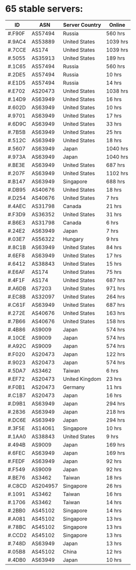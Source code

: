 # 65 stable servers:

| ID | ASN | Server Country | Online |
| ------ | ------ | ------ | ------ |
| #.F90F | AS57494 | Russia | 560 hrs |
| #.9AC4 | AS53889 | United States | 1039 hrs |
| #.7CCE | AS174 | United States | 1039 hrs |
| #.5055 | AS35913 | United States | 189 hrs |
| #.1C65 | AS57494 | Russia | 560 hrs |
| #.2DE5 | AS57494 | Russia | 10 hrs |
| #.E1D5 | AS57494 | Russia | 14 hrs |
| #.E702 | AS20473 | United States | 1038 hrs |
| #.14D9 | AS63949 | United States | 16 hrs |
| #.602D | AS63949 | United States | 10 hrs |
| #.9701 | AS63949 | United States | 17 hrs |
| #.6D9C | AS63949 | United States | 33 hrs |
| #.7B5B | AS63949 | United States | 25 hrs |
| #.512C | AS63949 | United States | 18 hrs |
| #.5607 | AS63949 | Japan | 1040 hrs |
| #.973A | AS63949 | Japan | 1040 hrs |
| #.BE3E | AS63949 | United States | 687 hrs |
| #.207F | AS63949 | United States | 1102 hrs |
| #.B147 | AS63949 | Singapore | 688 hrs |
| #.DB95 | AS40676 | United States | 18 hrs |
| #.D254 | AS40676 | United States | 7 hrs |
| #.4AEC | AS31798 | Canada | 21 hrs |
| #.F3D9 | AS36352 | United States | 31 hrs |
| #.B6E3 | AS31798 | Canada | 6 hrs |
| #.24E2 | AS63949 | Japan | 7 hrs |
| #.03E7 | AS56322 | Hungary | 9 hrs |
| #.8C1B | AS63949 | United States | 84 hrs |
| #.6EF8 | AS63949 | United States | 17 hrs |
| #.6412 | AS38843 | United States | 15 hrs |
| #.E6AF | AS174 | United States | 75 hrs |
| #.4F1F | AS174 | United States | 687 hrs |
| #.A6DB | AS7203 | United States | 971 hrs |
| #.EC8B | AS32097 | United States | 264 hrs |
| #.C61F | AS63949 | United States | 687 hrs |
| #.272E | AS40676 | United States | 163 hrs |
| #.7B66 | AS40676 | United States | 158 hrs |
| #.4B86 | AS9009 | Japan | 574 hrs |
| #.10CE | AS9009 | Japan | 574 hrs |
| #.A92C | AS9009 | Japan | 574 hrs |
| #.F020 | AS20473 | Japan | 122 hrs |
| #.9023 | AS20473 | Japan | 574 hrs |
| #.5DA7 | AS3462 | Taiwan | 6 hrs |
| #.EF72 | AS20473 | United Kingdom | 23 hrs |
| #.F0B1 | AS20473 | Germany | 11 hrs |
| #.C1B7 | AS20473 | Japan | 16 hrs |
| #.D9B1 | AS63949 | Japan | 294 hrs |
| #.2836 | AS63949 | Japan | 218 hrs |
| #.DC6E | AS63949 | Japan | 294 hrs |
| #.3F5E | AS14061 | Singapore | 10 hrs |
| #.1AA0 | AS38843 | United States | 9 hrs |
| #.494B | AS9009 | Japan | 169 hrs |
| #.6FEC | AS63949 | Japan | 169 hrs |
| #.FEDF | AS63949 | Japan | 92 hrs |
| #.F549 | AS9009 | Japan | 92 hrs |
| #.BE76 | AS3462 | Taiwan | 18 hrs |
| #.C8CD | AS204957 | Singapore | 26 hrs |
| #.1091 | AS3462 | Taiwan | 16 hrs |
| #.1706 | AS3462 | Taiwan | 14 hrs |
| #.2BB0 | AS45102 | Singapore | 14 hrs |
| #.A081 | AS45102 | Singapore | 13 hrs |
| #.78BC | AS45102 | Singapore | 13 hrs |
| #.CCD2 | AS45102 | Singapore | 13 hrs |
| #.748D | AS63949 | Japan | 13 hrs |
| #.05B8 | AS45102 | China | 12 hrs |
| #.4DB0 | AS63949 | Japan | 10 hrs |


